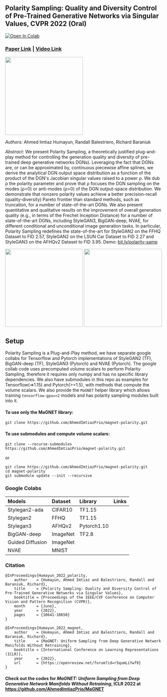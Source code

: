 ## Polarity Sampling: Quality and Diversity Control of Pre-Trained Generative Networks via Singular Values, CVPR 2022 (Oral)
[![Open In Colab](https://colab.research.google.com/assets/colab-badge.svg)](https://bit.ly/polarity-demo-colab)
### [Paper Link](https://arxiv.org/abs/2203.01993) | [Video Link](https://www.youtube.com/watch?v=zRKyx_dF89M)
<img src="https://github.com/AhmedImtiazPrio/magnet-polarity/blob/main/assets/polaritysweep.gif" height="250" alt_text="polarity_sweep_animation"/>

*Authors:* Ahmed Imtiaz Humayun, Randall Balestriero, Richard Baraniuk

*Abstract:* We present Polarity Sampling, a theoretically justified plug-and-play method for controlling the generation quality and diversity of pre-trained deep generative networks DGNs). Leveraging the fact that DGNs are, or can be approximated by, continuous piecewise affine splines, we derive the analytical DGN output space distribution as a function of the product of the DGN's Jacobian singular values raised to a power ρ. We dub ρ the polarity parameter and prove that ρ focuses the DGN sampling on the modes (ρ<0) or anti-modes (ρ>0) of the DGN output-space distribution. We demonstrate that nonzero polarity values achieve a better precision-recall (quality-diversity) Pareto frontier than standard methods, such as truncation, for a number of state-of-the-art DGNs. We also present quantitative and qualitative results on the improvement of overall generation quality (e.g., in terms of the Frechet Inception Distance) for a number of state-of-the-art DGNs, including StyleGAN3, BigGAN-deep, NVAE, for different conditional and unconditional image generation tasks. In particular, Polarity Sampling redefines the state-of-the-art for StyleGAN2 on the FFHQ Dataset to FID 2.57, StyleGAN2 on the LSUN Car Dataset to FID 2.27 and StyleGAN3 on the AFHQv2 Dataset to FID 3.95. Demo: [bit.ly/polarity-samp](http://bit.ly/polarity-samp)

<p float="left" align="center">
  <img src="https://user-images.githubusercontent.com/32792313/180782885-478ae2f3-e77d-4358-9b5f-a06804dca99d.gif"  height="250" alt_text="polarity_sweep_biggan"/>
  <img src="https://user-images.githubusercontent.com/32792313/180781556-1be1abb2-081a-4129-affa-8726e2a40f19.gif"  height="250" alt_text="polarity_sweep_biggan"/>
</p>

## Setup

Polarity Sampling is a Plug-and-Play method, we have separate google collabs for Tensorflow and Pytorch implementations of StyleGAN2 (TF), BigGAN-deep (TF), StyleGAN3 (Pytorch) and NVAE (Pytorch). The google collab code uses precomputed volume scalars to perform Polarity Sampling, therefore it requires only numpy and has no specific library dependencies. We also have submodules in this repo as examples for Tensorflow(=>1.15) and Pytorch(>=1.5), with methods that compute the volume scalars. We also provide the `MaGNET` helper library which allows training `tensorflow-gpu=>2` models and has polarity sampling modules built into it.

#### To use only the MaGNET library:

```shell
git clone https://github.com/AhmedImtiazPrio/magnet-polarity.git
```

#### To use submodules and compute volume scalars:

```shell
git clone --recurse-submodules https://github.com/AhmedImtiazPrio/magnet-polarity.git
```

or

```shell
git clone https://github.com/AhmedImtiazPrio/magnet-polarity.git
cd magnet-polarity
git submodule update --init --recursive
```

### Google Colabs

| Models | Dataset | Library | Links
| :---- | :---- | :---- | :----
| Stylegan2-ada | CIFAR10 | TF1.15 | 
| Stylegan2 | FFHQ | TF1.15 | 
| Stylegan3 | AFHQv2 | Pytorch1.10 | 
| BigGAN-deep | ImageNet | TF2.8 | 
| Guided Diffusion | ImageNet | &nbsp; | &nbsp;
| NVAE | MNIST | &nbsp; | &nbsp;




### Citation
```
@InProceedings{Humayun_2022_polarity,
    author    = {Humayun, Ahmed Imtiaz and Balestriero, Randall and Baraniuk, Richard},
    title     = {Polarity Sampling: Quality and Diversity Control of Pre-Trained Generative Networks via Singular Values},
    booktitle = {Proceedings of the IEEE/CVF Conference on Computer Vision and Pattern Recognition (CVPR)},
    month     = {June},
    year      = {2022},
    pages     = {10641-10650}
}

@InProceedings{Humayun_2022_magnet,
    author    = {Humayun, Ahmed Imtiaz and Balestriero, Randall and Baraniuk, Richard},
    title     = {MaGNET: Uniform Sampling from Deep Generative Network Manifolds Without Retraining},
    booktitle = {International Conference on Learning Representations (ICLR)},
    year      = {2022},
    url       = {https://openreview.net/forum?id=r5qumLiYwf9}
}
```


#### Check out the codes for _MaGNET: Uniform Sampling from Deep Generative Network Manifolds Without Retraining_, ICLR 2022 at https://github.com/AhmedImtiazPrio/MaGNET
